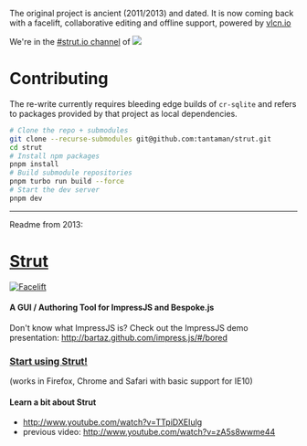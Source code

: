 The original project is ancient (2011/2013) and dated. It is now coming back with a facelift, collaborative editing and offline support, powered by [vlcn.io](https://vlcn.io)

We're in the [#strut.io channel](https://discord.com/channels/929781625473073245/1098619886009327617) of [![](https://dcbadge.vercel.app/api/server/lfwdev)](https://discord.gg/lfwdev)

# Contributing

The re-write currently requires bleeding edge builds of `cr-sqlite` and refers to packages provided by that project as local dependencies.

```bash
# Clone the repo + submodules
git clone --recurse-submodules git@github.com:tantaman/strut.git
cd strut
# Install npm packages
pnpm install
# Build submodule repositories
pnpm turbo run build --force
# Start the dev server
pnpm dev
```

---

Readme from 2013:

# [Strut](http://strut.io/)

[![Facelift](https://user-images.githubusercontent.com/1009003/201429020-ad350f8e-a488-4434-bc81-a1093bfa9c3c.png)](http://tantaman.github.io/Strut/dist/)

#### A GUI / Authoring Tool for ImpressJS and Bespoke.js

Don't know what ImpressJS is? Check out the ImpressJS demo presentation: http://bartaz.github.com/impress.js/#/bored

### [Start using Strut!](http://strut.io/)

(works in Firefox, Chrome and Safari with basic support for IE10)

#### Learn a bit about Strut

- http://www.youtube.com/watch?v=TTpiDXEIulg
- previous video: http://www.youtube.com/watch?v=zA5s8wwme44
